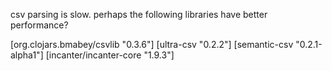 
csv parsing is slow.
perhaps the following libraries have better performance?


   [org.clojars.bmabey/csvlib "0.3.6"]
   [ultra-csv "0.2.2"]
   [semantic-csv "0.2.1-alpha1"]
   [incanter/incanter-core "1.9.3"]